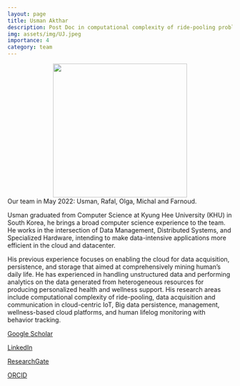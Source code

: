 ```yaml
---
layout: page
title: Usman Akthar
description: Post Doc in computational complexity of ride-pooling problems.
img: assets/img/UJ.jpeg
importance: 4
category: team
---
```


<center><img src="{{ site.baseurl }}/assets/img/usman.jpg" height="300" width="300"></center>
<div class="col three caption">
    Our team in May 2022: Usman, Rafal, Olga, Michal and Farnoud.
</div>

Usman graduated from  Computer Science at  Kyung Hee University  (KHU)  in
South Korea, he brings a broad computer science experience to the team. He
works   in   the   intersection   of   Data   Management,   Distributed   Systems,   and
Specialized   Hardware,   intending   to   make   data-intensive   applications   more
efficient   in   the   cloud   and   datacenter.   

His   previous   experience   focuses   on enabling the cloud for data acquisition, persistence, and storage that aimed at
comprehensively mining human’s daily life. He  has experienced  in handling
unstructured   data   and   performing   analytics   on   the   data   generated   from
heterogeneous   resources   for   producing   personalized   health   and   wellness
support. His research areas include computational complexity of ride-pooling,
data acquisition and communication in cloud-centric IoT, Big data persistence,
management, wellness-based  cloud  platforms,  and  human  lifelog  monitoring
with behavior tracking. 

[Google   Scholar](https://scholar.google.com/citations?user=3AgoskwAAAAJ&hl=en)

[LinkedIn](https://www.linkedin.com/in/usmanakhtar/)

[ResearchGate](https://www.researchgate.net/profile/Usman-Akhtar)

[ORCID](https://orcid.org/my-orcid?orcid=0000-0003-4553-0550)
